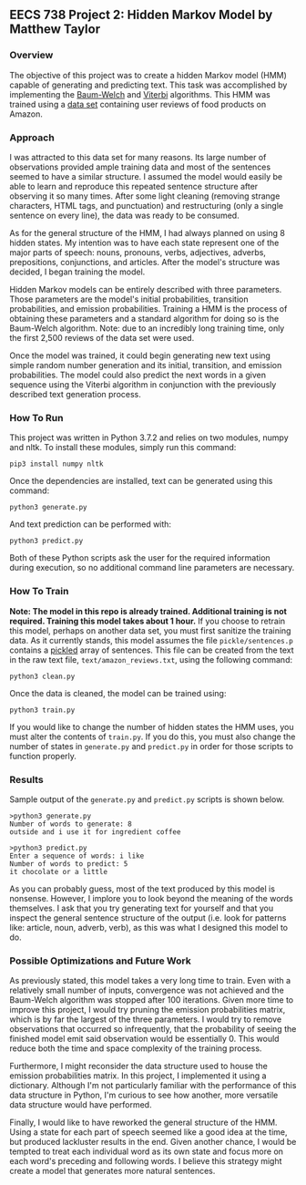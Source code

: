 ## EECS 738 Project 2: Hidden Markov Model by Matthew Taylor

### Overview
The objective of this project was to create a hidden Markov model (HMM) capable of generating and predicting text. This task was accomplished by implementing the [Baum-Welch](https://en.wikipedia.org/wiki/Baum%E2%80%93Welch_algorithm) and [Viterbi](https://en.wikipedia.org/wiki/Viterbi_algorithm) algorithms. This HMM was trained using a [data set](https://www.kaggle.com/snap/amazon-fine-food-reviews) containing user reviews of food products on Amazon.

### Approach
I was attracted to this data set for many reasons. Its large number of observations provided ample training data and most of the sentences seemed to have a similar structure. I assumed the model would easily be able to learn and reproduce this repeated sentence structure after observing it so many times. After some light cleaning (removing strange characters, HTML tags, and punctuation) and restructuring (only a single sentence on every line), the data was ready to be consumed.

As for the general structure of the HMM, I had always planned on using 8 hidden states. My intention was to have each state represent one of the major parts of speech: nouns, pronouns, verbs, adjectives, adverbs, prepositions, conjunctions, and articles. After the model's structure was decided, I began training the model.

Hidden Markov models can be entirely described with three parameters. Those parameters are the model's initial probabilities, transition probabilities, and emission probabilities. Training a HMM is the process of obtaining these parameters and a standard algorithm for doing so is the Baum-Welch algorithm. Note: due to an incredibly long training time, only the first 2,500 reviews of the data set were used.

Once the model was trained, it could begin generating new text using simple random number generation and its initial, transition, and emission probabilities. The model could also predict the next words in a given sequence using the Viterbi algorithm in conjunction with the previously described text generation process.

### How To Run
This project was written in Python 3.7.2 and relies on two modules, numpy and nltk. To install these modules, simply run this command:
```
pip3 install numpy nltk
```
Once the dependencies are installed, text can be generated using this command:
```
python3 generate.py
```
And text prediction can be performed with:
```
python3 predict.py
```
Both of these Python scripts ask the user for the required information during execution, so no additional command line parameters are necessary.

### How To Train
**Note: The model in this repo is already trained. Additional training is not required. Training this model takes about 1 hour.**
If you choose to retrain this model, perhaps on another data set, you must first sanitize the training data. As it currently stands, this model assumes the file `pickle/sentences.p` contains a [pickled](https://docs.python.org/3/library/pickle.html) array of sentences. This file can be created from the text in the raw text file, `text/amazon_reviews.txt`, using the following command:
```
python3 clean.py
```
Once the data is cleaned, the model can be trained using:
```
python3 train.py
```
If you would like to change the number of hidden states the HMM uses, you must alter the contents of `train.py`. If you do this, you must also change the number of states in `generate.py` and `predict.py` in order for those scripts to function properly.

### Results
Sample output of the `generate.py` and `predict.py` scripts is shown below.
```
>python3 generate.py
Number of words to generate: 8
outside and i use it for ingredient coffee

>python3 predict.py
Enter a sequence of words: i like
Number of words to predict: 5
it chocolate or a little
```

As you can probably guess, most of the text produced by this model is nonsense. However, I implore you to look beyond the meaning of the words themselves. I ask that you try generating text for yourself and that you inspect the general sentence structure of the output (i.e. look for patterns like: article, noun, adverb, verb), as this was what I designed this model to do.

### Possible Optimizations and Future Work
As previously stated, this model takes a very long time to train. Even with a relatively small number of inputs, convergence was not achieved and the Baum-Welch algorithm was stopped after 100 iterations. Given more time to improve this project, I would try pruning the emission probabilities matrix, which is by far the largest of the three parameters. I would try to remove observations that occurred so infrequently, that the probability of seeing the finished model emit said observation would be essentially 0. This would reduce both the time and space complexity of the training process.

Furthermore, I might reconsider the data structure used to house the emission probabilities matrix. In this project, I implemented it using a dictionary. Although I'm not particularly familiar with the performance of this data structure in Python, I'm curious to see how another, more versatile data structure would have performed.

Finally, I would like to have reworked the general structure of the HMM. Using a state for each part of speech seemed like a good idea at the time, but produced lackluster results in the end. Given another chance, I would be tempted to treat each individual word as its own state and focus more on each word's preceding and following words. I believe this strategy might create a model that generates more natural sentences.
